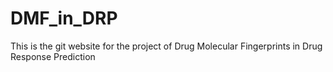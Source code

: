 # DMF_in_DRP
This is the git website for the project of Drug Molecular Fingerprints in Drug Response Prediction
